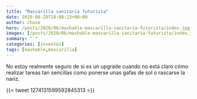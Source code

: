 ```yaml
---
title: "Mascarilla sanitaria futurista"
date: 2020-06-20T18:08:23+00:00
author: chuso
hero: /posts/2020/06/mashable-mascarilla-sanitaria-futurista/index.jpg
images: [/posts/2020/06/mashable-mascarilla-sanitaria-futurista/index.jpg]
summary: " "
categories: [inventos]
tags: [mashable,mascarilla]
---
```


No estoy realmente seguro de si es un upgrade cuando no está claro cómo realizar tareas tan sencillas como ponerse unas gafas de sol o rascarse la nariz.

{{< tweet 1274131599592845313 >}}
